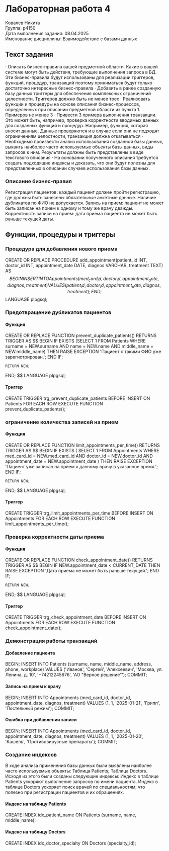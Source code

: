 # Лабораторная работа 4

Ковалев Никита  
Группа: p4150  
Дата выполнения задания: 08.04.2025  
Именование дисциплины: Взаимодействие с базами данных  
## Текст задания

·  Описать бизнес-правила вашей предметной области. Какие в вашей системе могут быть действия, требующие выполнения запроса в БД. Эти бизнес-правила будут использованы для реализации триггеров, функций, процедур, транзакций поэтому приниматься будут только достаточно интересные бизнес-правила
·  Добавить в ранее созданную базу данных триггеры для обеспечения комплексных ограничений целостности. Триггеров должно быть не менее трех
·  Реализовать функции и процедуры на основе описания бизнес-процессов, определенных при описании предметной области из пункта 1. Примеров не менее 3
·  Привести 3 примера выполнения транзакции. Это может быть, например, проверка корректности вводимых данных для созданных функций и процедур. Например, функция, которая вносит данные. Данные проверяются и в случае если они не подходят ограничениям целостности, транзакция должна откатываться
·  Необходимо произвести анализ использования созданной базы данных, выявить наиболее часто используемые объекты базы данных, виды запросов к ним. Результаты должны быть представлены в виде текстового описания
·  На основании полученного описания требуется создать подходящие индексы и доказать, что они будут полезны для представленных в описании случаев использования базы данных.

### Описание бизнес-правил

Регистрация пациентов: каждый пациент должен пройти регистрацию, где должны быть занесены обязательные анкетные данные. Наличие дубликатов по ФИО не допускается.
Запись на прием: пациент не может быть записан на прием к одному и тому же врачу дважды.
Корректность записи на прием: дата приема пациента не может быть раньше текущей даты.

## Функции, процедуры и триггеры

### Процедура для добавления нового приема

CREATE OR REPLACE PROCEDURE add_appointment(patient_id INT, doctor_id INT, appointment_date DATE, diagnos VARCHAR, treatment TEXT) AS $$
BEGIN
    INSERT INTO Appointments (med_card_id, doctor_id, appointment_date, diagnos, treatment) 
    VALUES (patient_id, doctor_id, appointment_date, diagnos, treatment);
END;
$$ LANGUAGE plpgsql;

### Предотвращение дубликатов пациентов
#### Функция
CREATE OR REPLACE FUNCTION prevent_duplicate_patients() 
RETURNS TRIGGER AS $$
BEGIN
    IF EXISTS (SELECT 1 FROM Patients WHERE surname = NEW.surname AND name = NEW.name AND middle_name = NEW.middle_name) THEN
        RAISE EXCEPTION 'Пациент с такими ФИО уже зарегистрирован.';
    END IF;
    
    RETURN NEW;
END;
$$ LANGUAGE plpgsql;
#### Триггер
CREATE TRIGGER trg_prevent_duplicate_patients
BEFORE INSERT ON Patients
FOR EACH ROW EXECUTE FUNCTION prevent_duplicate_patients();

### ограничение количества записей на прием
#### Функция
CREATE OR REPLACE FUNCTION limit_appointments_per_time() 
RETURNS TRIGGER AS $$
BEGIN
    IF EXISTS (
        SELECT 1 FROM Appointments 
        WHERE med_card_id = NEW.med_card_id 
          AND doctor_id = NEW.doctor_id 
          AND appointment_date = NEW.appointment_date
    ) THEN
        RAISE EXCEPTION 'Пациент уже записан на прием к данному врачу в указанное время.';
    END IF;
    
    RETURN NEW;
END;
$$ LANGUAGE plpgsql;
#### Триггер
CREATE TRIGGER trg_limit_appointments_per_time
BEFORE INSERT ON Appointments
FOR EACH ROW EXECUTE FUNCTION limit_appointments_per_time();

### Проверка корректности даты приема
#### Функция
CREATE OR REPLACE FUNCTION check_appointment_date() 
RETURNS TRIGGER AS $$
BEGIN
    IF NEW.appointment_date < CURRENT_DATE THEN
        RAISE EXCEPTION 'Дата приема не может быть раньше текущей.';
    END IF;
    
    RETURN NEW;
END;
$$ LANGUAGE plpgsql;
#### Триггер
CREATE TRIGGER trg_check_appointment_date
BEFORE INSERT ON Appointments
FOR EACH ROW EXECUTE FUNCTION check_appointment_date();

### Демонстрация работы транзакций
#### Добавление пациента
BEGIN;
INSERT INTO Patients (surname, name, middle_name, address, phone, workplace) VALUES ('Иванов', 'Сергей', 'Алексеевич', 'Москва, ул. Ленина, д. 10', '+74212245676', 'АО "Верное решение"');
COMMIT;
#### Запись на прием к врачу
BEGIN;
INSERT INTO Appointments (med_card_id, doctor_id, appointment_date, diagnos, treatment) VALUES (1, 1, '2025-01-21', 'Грипп', 'Постельный режим');
COMMIT;
#### Ошибка при добавлении записи
BEGIN;
INSERT INTO Appointments (med_card_id, doctor_id, appointment_date, diagnos, treatment) VALUES (1, 1, '2025-01-20', 'Кашель', 'Противовирусные препараты'); 
COMMIT;
### Создание индексов
В ходе анализа применения базы данных были выявлены наиболее часто используемые объекты:
Таблица Patients;
Таблица Doctors.
Исходя из этого были созданы следующие индексы:
Индекс в таблице Patients ускоряют выполнение запросов по имени пациента.
Индекс в таблице  Doctors ускоряет поиск врачей по специальностям, что полезно при регистрации пациентов и их обращениях.
#### Индекс на таблицу Patients
CREATE INDEX idx_patient_name ON Patients (surname, name, middle_name);
#### Индекс на таблицу Doctors
CREATE INDEX idx_doctor_specialty ON Doctors (specialty_id);
